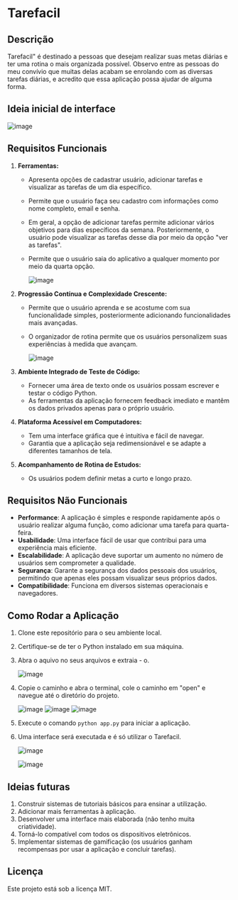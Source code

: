 # Tarefacil

## Descrição

Tarefacil" é destinado a pessoas que desejam realizar suas metas diárias e ter uma rotina o mais organizada possível. Observo entre as pessoas do meu convívio que muitas delas acabam se enrolando com as diversas tarefas diárias, e acredito que essa aplicação possa ajudar de alguma forma.

## Ideia inicial de interface

![image](https://github.com/nicolastz10/Projeto-Integrador/assets/142109256/8adb577e-153f-4902-9ce1-f2397c89ac5c)

## Requisitos Funcionais

1. **Ferramentas:**
    - Apresenta opções de cadastrar usuário, adicionar tarefas e visualizar as tarefas de um dia específico.
    - Permite que o usuário faça seu cadastro com informações como nome completo, email e senha.
    - Em geral, a opção de adicionar tarefas permite adicionar vários objetivos para dias específicos da semana. Posteriormente, o usuário pode visualizar as tarefas desse dia por meio da opção "ver as tarefas".
    - Permite que o usuário saia do aplicativo a qualquer momento por meio da quarta opção.
  
       ![image](https://github.com/nicolastz10/Projeto-Integrador/assets/142109256/c5ad60ab-b20b-4468-ae31-e88109b4f0af)

2. **Progressão Contínua e Complexidade Crescente:**
   - Permite que o usuário aprenda e se acostume com sua funcionalidade simples, posteriormente adicionando funcionalidades mais avançadas.
   - O organizador de rotina permite que os usuários personalizem suas experiências à medida que avançam.
  
     ![image](https://github.com/nicolastz10/Projeto-Integrador/assets/142109256/9c34ec4d-28cd-4648-a283-5aecb9bfe7cf)

3. **Ambiente Integrado de Teste de Código:**
   - Fornecer uma área de texto onde os usuários possam escrever e testar o código Python.
   - As ferramentas da aplicação fornecem feedback imediato e mantêm os dados privados apenas para o próprio usuário.

4. **Plataforma Acessível em Computadores:**
   - Tem uma interface gráfica que é intuitiva e fácil de navegar.
   - Garantia que a aplicação seja redimensionável e se adapte a diferentes tamanhos de tela.

5. **Acompanhamento de Rotina de Estudos:**
   - Os usuários podem definir metas a curto e longo prazo.

## Requisitos Não Funcionais

- **Performance**: A aplicação é simples e responde rapidamente após o usuário realizar alguma função, como adicionar uma tarefa para quarta-feira.
- **Usabilidade**: Uma interface fácil de usar que contribui para uma experiência mais eficiente.
- **Escalabilidade**: A aplicação deve suportar um aumento no número de usuários sem comprometer a qualidade.
- **Segurança**: Garante a segurança dos dados pessoais dos usuários, permitindo que apenas eles possam visualizar seus próprios dados.
- **Compatibilidade**: Funciona em diversos sistemas operacionais e navegadores.

## Como Rodar a Aplicação

1. Clone este repositório para o seu ambiente local.
2. Certifique-se de ter o Python instalado em sua máquina.
3. Abra o aquivo no seus arquivos e extraia - o.

    ![image](https://github.com/nicolastz10/Projeto-Integrador/assets/142109256/770137e9-e876-459c-93f6-7aa0a040b4fe)

5. Copie o caminho e abra o terminal, cole o caminho em "open" e navegue até o diretório do projeto.

    ![image](https://github.com/nicolastz10/Projeto-Integrador/assets/142109256/cbc40e2f-6fe0-4c2d-8229-eba1ca826519)
    ![image](https://github.com/nicolastz10/Projeto-Integrador/assets/142109256/693fa940-9907-4200-b75d-9dc898d9ceda)
    ![image](https://github.com/nicolastz10/Projeto-Integrador/assets/142109256/a88d3c40-3634-432e-8816-573413525065)

6. Execute o comando `python app.py` para iniciar a aplicação.
7. Uma interface será executada e é só utilizar o Tarefacil.

   ![image](https://github.com/nicolastz10/Projeto-Integrador/assets/142109256/48c8b34c-35bb-47c6-8d71-17636db97604)

   ![image](https://github.com/nicolastz10/Projeto-Integrador/assets/142109256/7320b5e2-827d-41fe-97d4-0e7b299730b5)

## Ideias futuras

1. Construir sistemas de tutoriais básicos para ensinar a utilização.
2. Adicionar mais ferramentas à aplicação.
3. Desenvolver uma interface mais elaborada (não tenho muita criatividade).
4. Torná-lo compatível com todos os dispositivos eletrônicos.
5. Implementar sistemas de gamificação (os usuários ganham recompensas por usar a aplicação e concluir tarefas).

## Licença

Este projeto está sob a licença MIT.
